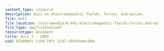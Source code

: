 ```yaml
---
content_type: resource
description: Quiz on electromagnetic fields, forces, and motion.
file: null
file_location: /coursemedia/6-641-electromagnetic-fields-forces-and-motion-spring-2005/62b08b5c119d59fc1237a9d19ae6c86e_quiz2.pdf
file_type: application/pdf
resourcetype: Document
title: Quiz 2 - 2003
uid: 62b08b5c-119d-59fc-1237-a9d19ae6c86e
---
```

